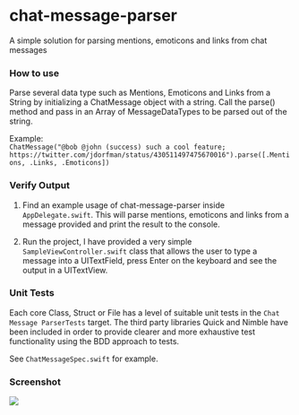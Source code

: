 # chat-message-parser
A simple solution for parsing mentions, emoticons and links from chat messages

### How to use
Parse several data type such as Mentions, Emoticons and Links from a String by initializing
a ChatMessage object with a string. Call the parse() method and pass in an Array of MessageDataTypes
to be parsed out of the string.

Example:
<br>`ChatMessage("@bob @john (success) such a cool feature; https://twitter.com/jdorfman/status/430511497475670016").parse([.Mentions, .Links, .Emoticons])`

### Verify Output

1. Find an example usage of chat-message-parser inside `AppDelegate.swift`. This will parse mentions, emoticons and links
from a message provided and print the result to the console.

2. Run the project, I have provided a very simple `SampleViewController.swift` class that allows the user to type
a message into a UITextField, press Enter on the keyboard and see the output in a UITextView.

### Unit Tests

Each core Class, Struct or File has a level of suitable unit tests in the `Chat Message ParserTests` target.
The third party libraries Quick and Nimble have been included in order to provide clearer and more exhaustive
test functionality using the BDD approach to tests.

See `ChatMessageSpec.swift` for example.

### Screenshot
<img src="http://imgur.com/VB1rQQ2.jpg" />
